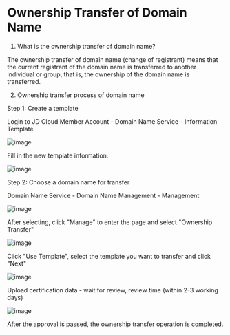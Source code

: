 # Ownership Transfer of Domain Name

1. What is the ownership transfer of domain name?

The ownership transfer of domain name (change of registrant) means that the current registrant of the domain name is transferred to another individual or group, that is, the ownership of the domain name is transferred.

2. Ownership transfer process of domain name

Step 1: Create a template

Login to JD Cloud Member Account - Domain Name Service - Information Template

![image](https://github.com/jdcloudcom/cn/blob/edit/documentation/Domain-Name-and-Website/Image-Domain/guohu1.jpg)

Fill in the new template information:

![image](https://github.com/jdcloudcom/cn/blob/edit/documentation/Domain-Name-and-Website/Image-Domain/guohu2.jpg)

Step 2: Choose a domain name for transfer

Domain Name Service - Domain Name Management - Management

![image](https://github.com/jdcloudcom/cn/blob/edit/documentation/Domain-Name-and-Website/Image-Domain/guohu3.jpg)

After selecting, click "Manage" to enter the page and select "Ownership Transfer"

![image](https://github.com/jdcloudcom/cn/blob/edit/documentation/Domain-Name-and-Website/Image-Domain/guohu4.jpg)

Click "Use Template", select the template you want to transfer and click "Next"

![image](https://github.com/jdcloudcom/cn/blob/edit/documentation/Domain-Name-and-Website/Image-Domain/guohu5.jpg)
 
Upload certification data - wait for review, review time (within 2-3 working days)

![image](https://github.com/jdcloudcom/cn/blob/edit/documentation/Domain-Name-and-Website/Image-Domain/guohu6.jpg)
 
After the approval is passed, the ownership transfer operation is completed.





